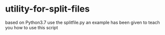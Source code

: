 # utility-for-split-files
based on Python3.7
use the splitfile.py
an example has been given to teach you how to use this script
